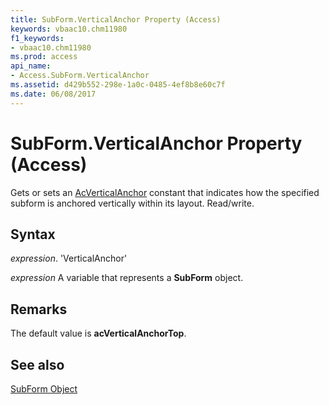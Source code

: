 ```yaml
---
title: SubForm.VerticalAnchor Property (Access)
keywords: vbaac10.chm11980
f1_keywords:
- vbaac10.chm11980
ms.prod: access
api_name:
- Access.SubForm.VerticalAnchor
ms.assetid: d429b552-298e-1a0c-0485-4ef8b8e60c7f
ms.date: 06/08/2017
---
```



# SubForm.VerticalAnchor Property (Access)

Gets or sets an [AcVerticalAnchor](Access.AcVerticalAnchor.md) constant that indicates how the specified subform is anchored vertically within its layout. Read/write.


## Syntax

 _expression_. 'VerticalAnchor'

 _expression_ A variable that represents a **SubForm** object.


## Remarks

The default value is  **acVerticalAnchorTop**.


## See also


[SubForm Object](Access.SubForm.md)

